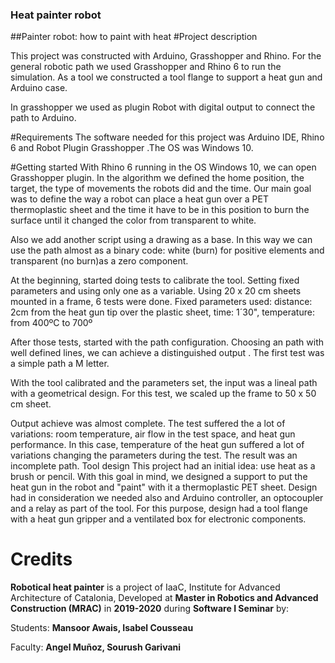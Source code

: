 ### Heat painter robot
##Painter robot: how to paint with heat
#Project description

 This project was constructed with Arduino, Grasshopper and Rhino.
For the general robotic path we used Grasshopper and Rhino 6 to run the
simulation.
As a tool we constructed a tool flange to support a heat gun and Arduino case.

In grasshopper we used as plugin Robot with digital output to connect the path
to Arduino.

#Requirements
The software needed for this project was Arduino IDE, Rhino 6 and  Robot Plugin
Grasshopper .The OS was Windows 10.

#Getting started
With Rhino 6 running in the OS Windows 10, we can open Grasshopper plugin.
In the algorithm we defined the home position, the target, the type of movements
the robots did and the time.
Our main goal was to define the way a robot can place a heat gun over a PET
thermoplastic sheet and the time it have to be in this position to burn the
surface until it changed the color
from transparent to white.

Also we add another script using a drawing as a base. In this way we can use
the path  almost as a binary code: white (burn)
for positive elements and transparent (no burn)as a zero component.

At the beginning, started doing  tests to calibrate the tool. Setting  fixed
parameters and using only one as a variable.
Using 20 x 20 cm sheets mounted in a frame, 6 tests were done.
Fixed parameters used: distance: 2cm from the heat gun tip over the plastic
sheet, time: 1´30", temperature: from 400ºC to 700º

After those tests, started with the path configuration.
Choosing an path with well defined lines, we can achieve a distinguished output .
The first test was a simple path a M letter.

With the tool calibrated and the parameters set, the input was a lineal path
with a geometrical design.
For this test, we scaled up the frame to  50 x 50 cm sheet.

Output achieve was almost complete. The test suffered the a lot of variations:
room temperature, air flow in the test space,
and heat gun performance. In this case, temperature of the heat gun suffered a
lot of variations changing the parameters during the test.
The result was an incomplete path.
Tool design
This project had an initial idea: use heat as a brush or pencil.
With this goal in mind, we designed a support to put the heat gun in the robot
and "paint" with it a thermoplastic PET sheet.
Design had in consideration we needed also and Arduino controller, an
optocoupler and a relay as part of the tool.
For this purpose, design had a tool flange with a heat gun gripper and a
ventilated box for electronic components.

# Credits
__Robotical heat painter__ is a project of IaaC, Institute for Advanced
Architecture of Catalonia, Developed at __Master in Robotics and Advanced
Construction (MRAC)__ in __2019-2020__ during __Software I Seminar__ by:

Students: __Mansoor Awais, Isabel Cousseau__

Faculty: __Angel Muñoz, Sourush Garivani__

